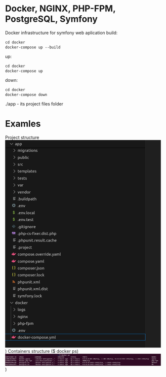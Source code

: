 # Docker, NGINX, PHP-FPM, PostgreSQL, Symfony
Docker infrastructure for symfony web aplication
build:
```
cd docker
docker-compose up --build
```
up:
```
cd docker
docker-compose up
```
down:
```
cd docker
docker-compose down
```
./app - its project files folder

# Examles
Project structure
![project structure](https://github.com/PaulRohozhyn/docker-php-postgresql-simfony/blob/main/image1.png))
Containers structure ($ docker ps)
![project structure](https://github.com/PaulRohozhyn/docker-php-postgresql-simfony/blob/main/image2.png))

